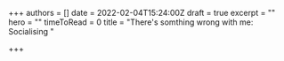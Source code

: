 +++
authors = []
date = 2022-02-04T15:24:00Z
draft = true
excerpt = ""
hero = ""
timeToRead = 0
title = "There's somthing wrong with me: Socialising "

+++
